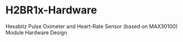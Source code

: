 # H2BR1x-Hardware
Hexabitz Pulse Oximeter and Heart-Rate Sensor (based on MAX30100) Module Hardware Design
